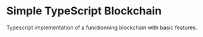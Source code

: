 # Simple TypeScript Blockchain

Typescript implementation of a functionning blockchain with basic features.
